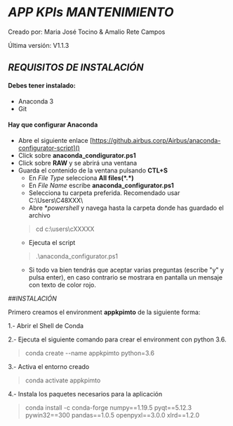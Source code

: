 # *__APP KPIs MANTENIMIENTO__*

Creado por: Maria José Tocino & Amalio Rete Campos

Última versión: V1.1.3

## *REQUISITOS DE INSTALACIÓN*

#### Debes tener instalado:
* Anaconda 3
* Git

#### Hay que configurar Anaconda
* Abre el siguiente enlace [https://github.airbus.corp/Airbus/anaconda-configurator-script]()
* Click sobre **anaconda_condigurator.ps1**
* Click sobre **RAW** y se abrirá una ventana
* Guarda el contenido de la ventana pulsando **CTL+S**
    * En _File Type_ selecciona **All files(\*.\*)**
    * En _File Name_ escribe **anaconda_configurator.ps1**
    * Selecciona tu carpeta preferida. Recomendado usar C:\Users\C48XXX\
    * Abre **powershell* y navega hasta la carpeta donde has guardado el archivo
    > cd c:\users\cXXXXX
    * Ejecuta el script
    > .\anaconda_configurator.ps1
    * Si todo va bien tendrás que aceptar varias preguntas (escribe "y" y pulsa enter), en caso contrario se mostrara en pantalla un mensaje con texto de color rojo.
    
##*INSTALACIÓN*

Primero creamos el environment **appkpimto** de la siguiente forma:

1.- Abrir el Shell de Conda

2.- Ejecuta el siguiente comando para crear el environment con python 3.6.
> conda create --name appkpimto python=3.6

3.- Activa el entorno creado
> conda activate appkpimto

4.- Instala los paquetes necesarios para la aplicación
> conda install -c conda-forge numpy==1.19.5 pyqt==5.12.3 pywin32==300 pandas==1.0.5 openpyxl==3.0.0 xlrd==1.2.0


  


